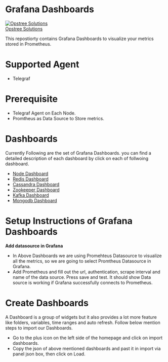 # Grafana Dashboards
[![Opstree Solutions][opstree_avatar]][opstree_homepage]<br/>[Opstree Solutions][opstree_homepage] 

  [opstree_homepage]: https://opstree.github.io/
  [opstree_avatar]: https://img.cloudposse.com/150x150/https://github.com/opstree.png

This repostiorty contains Grafana Dashboards to visualize your metrics stored in Prometheus.

# Supported Agent
- Telegraf

# Prerequisite
- Telegraf Agent on Each Node.
- Promtheus as Data Source to Store metrics.

# Dashboards
Currently Following are the set of Grafana Dashboards. you can find a detailed description of each dashboard by click on each of follwoing dashboard.
- [Node Dashboard](./node)
- [Redis Dashboard](./redis)
- [Cassandra Dashboard](./cassandra)
- [Zookeeper Dashboard](./zookeeper)
- [Kafka Dashboard](./kafka)
- [Mongodb Dashboard](./mongodb)

# Setup Instructions of Grafana Dashboards
**Add datasource in Grafana**
- In Above Dashboards we are using Promehteus Datasource to visualize all the metrics, so we are going to select Promtheus Datasource in Grafana.
- Add Prometheus and fill out the url, authentication, scrape interval and name of the data source. Press save and test. It should show Data source is working if Grafana successfully connects to Prometheus.

# Create Dashboards
A Dashboard is a group of widgets but it also provides a lot more feature like folders, variables, time ranges and auto refresh. Follow below mention steps to import our Dashboards.
- Go to the plus icon on the left side of the homepage and click on import dashboards.
- Copy the json of above mentioned dashboards and past it in import via panel json box, then click on Load.